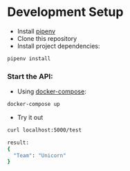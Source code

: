 # Development Setup

- Install [pipenv](https://pypi.org/project/pipenv/)
- Clone this repository
- Install project dependencies:

```sh
pipenv install
```

### Start the API:

- Using [docker-compose](https://docs.docker.com/compose/):

```sh
docker-compose up
```

- Try it out

```sh
curl localhost:5000/test

result:
{
  "Team": "Unicorn"
}
```
